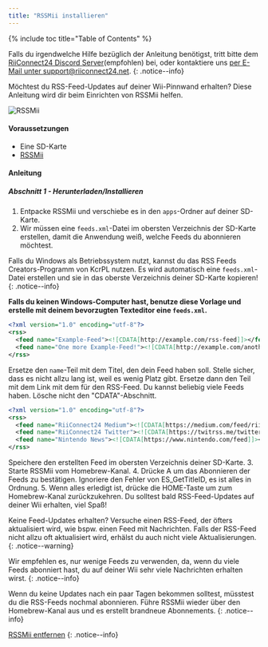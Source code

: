 ```yaml
---
title: "RSSMii installieren"
---
```


{% include toc title="Table of Contents" %}

Falls du irgendwelche Hilfe bezüglich der Anleitung benötigst, tritt bitte dem [RiiConnect24 Discord Server](https://discord.gg/b4Y7jfD)(empfohlen) bei, oder kontaktiere uns [per E-Mail unter support@riiconnect24.net](mailto:support@riiconnect24.net).
{: .notice--info}

Möchtest du RSS-Feed-Updates auf deiner Wii-Pinnwand erhalten? Diese Anleitung wird dir beim Einrichten von RSSMii helfen.

![RSSMii](/images/rssmii.png)

#### Voraussetzungen

* Eine SD-Karte
* [RSSMii](https://github.com/RiiConnect24/rssmii/releases)

#### Anleitung
##### Abschnitt 1 - Herunterladen/Installieren

1. Entpacke RSSMii und verschiebe es in den `apps`-Ordner auf deiner SD-Karte.
2. Wir müssen eine `feeds.xml`-Datei im obersten Verzeichnis der SD-Karte erstellen, damit die Anwendung weiß, welche Feeds du abonnieren möchtest.

Falls du Windows als Betriebssystem nutzt, kannst du das RSS Feeds Creators-Programm von KcrPL nutzen. Es wird automatisch eine `feeds.xml`-Datei erstellen und sie in das oberste Verzeichnis deiner SD-Karte kopieren!
{: .notice--info}

<b>Falls du keinen Windows-Computer hast, benutze diese Vorlage und erstelle mit deinem bevorzugten Texteditor eine <code>feeds.xml</code>.</b>

```xml
<?xml version="1.0" encoding="utf-8"?>
<rss>
  <feed name="Example-Feed"><![CDATA[http://example.com/rss-feed]]></feed>
  <feed name="One more Example-Feed!"><![CDATA[http://example.com/another_rss-feed]]></feed>
</rss>
```

Ersetze den `name`-Teil mit dem Titel, den dein Feed haben soll. Stelle sicher, dass es nicht allzu lang ist, weil es wenig Platz gibt. Ersetze dann den Teil mit dem Link mit dem für den RSS-Feed. Du kannst beliebig viele Feeds haben. Lösche nicht den "CDATA"-Abschnitt.

```xml
<?xml version="1.0" encoding="utf-8"?>
<rss>
  <feed name="RiiConnect24 Medium"><![CDATA[https://medium.com/feed/riiconnect24]]></feed>
  <feed name="RiiConnect24 Twitter"><![CDATA[https://twitrss.me/twitter_user_to_rss/?user=RiiConnect24]]></feed>
  <feed name="Nintendo News"><![CDATA[https://www.nintendo.com/feed]]></feed>
</rss>
```

Speichere den erstellten Feed im obersten Verzeichnis deiner SD-Karte.
3. Starte RSSMii vom Homebrew-Kanal.
4. Drücke A um das Abonnieren der Feeds zu bestätigen. Ignoriere den Fehler von ES_GetTitleID, es ist alles in Ordnung.
5. Wenn alles erledigt ist, drücke die HOME-Taste um zum Homebrew-Kanal zurückzukehren. Du solltest bald RSS-Feed-Updates auf deiner Wii erhalten, viel Spaß!

Keine Feed-Updates erhalten? Versuche einen RSS-Feed, der öfters aktualisiert wird, wie bspw. einen Feed mit Nachrichten. Falls der RSS-Feed nicht allzu oft aktualisiert wird, erhälst du auch nicht viele Aktualisierungen.
{: .notice--warning}

Wir empfehlen es, nur wenige Feeds zu verwenden, da, wenn du viele Feeds abonniert hast, du auf deiner Wii sehr viele Nachrichten erhalten wirst.
{: .notice--info}

Wenn du keine Updates nach ein paar Tagen bekommen solltest, müsstest du die RSS-Feeds nochmal abonnieren. Führe RSSMii wieder über den Homebrew-Kanal aus und es erstellt brandneue Abonnements.
{: .notice--info}

[RSSMii entfernen](rssmii-remove)
{: .notice--info}
